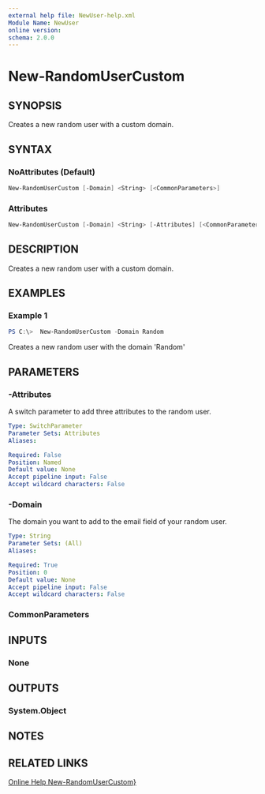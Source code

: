 ```yaml
---
external help file: NewUser-help.xml
Module Name: NewUser
online version:
schema: 2.0.0
---
```

# New-RandomUserCustom

## SYNOPSIS

Creates a new random user with a custom domain.

## SYNTAX

### NoAttributes (Default)

```PowerShell
New-RandomUserCustom [-Domain] <String> [<CommonParameters>]
```

### Attributes

```PowerShell
New-RandomUserCustom [-Domain] <String> [-Attributes] [<CommonParameters>]
```

## DESCRIPTION

Creates a new random user with a custom domain.

## EXAMPLES

### Example 1

```PowerShell
PS C:\>  New-RandomUserCustom -Domain Random
```

Creates a new random user with the domain 'Random'

## PARAMETERS

### -Attributes

A switch parameter to add three attributes to the random user.

```yaml
Type: SwitchParameter
Parameter Sets: Attributes
Aliases:

Required: False
Position: Named
Default value: None
Accept pipeline input: False
Accept wildcard characters: False
```

### -Domain

The domain you want to add to the email field of your random user.

```yaml
Type: String
Parameter Sets: (All)
Aliases:

Required: True
Position: 0
Default value: None
Accept pipeline input: False
Accept wildcard characters: False
```

### CommonParameters

## INPUTS

### None

## OUTPUTS

### System.Object

## NOTES

## RELATED LINKS

[Online Help New-RandomUserCustom}](https://github.com/scottd3v/PlayGround/blob/master/NewUser/Docs/New-RandomUserCustom.md)